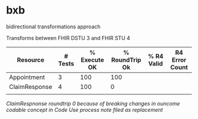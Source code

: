 # bxb

bidirectional transformations approach

Transforms between FHIR DSTU 3 and FHIR STU 4 

| Resource      | # Tests | % Execute OK | % RoundTrip Ok | % R4 Valid | R4 Error Count |
|---------------|---------|--------------|----------------|------------|----------------|
| Appointment   | 3       | 100          | 100            |            |                |
| ClaimResponse | 4       | 100          | 0              |            |                |
|               |         |              |                |            |                |

*ClaimRespnonse roundtrip 0 because of breaking changes in ouncome codable concept in Code*
*Use process note filed as replacement*
